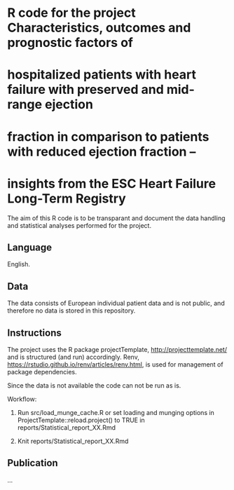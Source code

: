 # R code for the project Characteristics, outcomes and prognostic factors of 
# hospitalized patients with heart failure with preserved and mid-range ejection 
# fraction in comparison to patients with reduced ejection fraction – 
# insights from the ESC Heart Failure Long-Term Registry

The aim of this R code is to be transparant and document the data handling 
and statistical analyses performed for the project.

## Language 

English. 

## Data

The data consists of European individual patient data and is not public, 
and therefore no data is stored in this repository. 

## Instructions

The project uses the R package projectTemplate, http://projecttemplate.net/ and 
is structured (and run) accordingly. 
Renv, https://rstudio.github.io/renv/articles/renv.html, is used for 
management of package dependencies.

Since the data is not available the code can not be run as is. 

Workflow: 

1. Run src/load_munge_cache.R or set loading and munging options in 
ProjectTemplate::reload.project() to TRUE in 
reports/Statistical_report_XX.Rmd

2. Knit reports/Statistical_report_XX.Rmd

## Publication

... 
